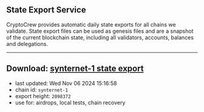 ## State Export Service
CryptoCrew provides automatic daily state exports for all chains we validate. State export files can be used as genesis files and are a snapshot of the current blockchain state, including all validators, accounts, balances and delegations.

---
**Download: [synternet-1 state export](https://dl-eu2.ccvalidators.com/SERVICE/synternet/synternet-1_export_2098372.json)**
---

- last updated: Wed Nov 06 2024 15:16:58
- chain id: `synternet-1`
- export height: `2098372`
- use for: airdrops, local tests, chain recovery
